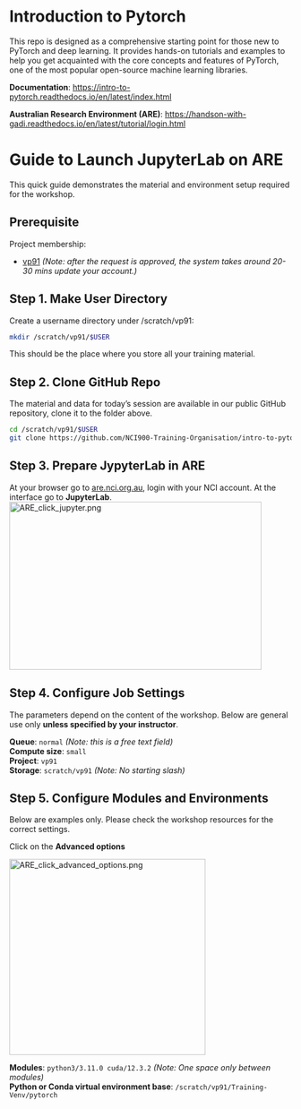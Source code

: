 # Introduction to Pytorch
This repo is designed as a comprehensive starting point for those new to PyTorch and deep learning. It provides hands-on tutorials and examples to help you get acquainted with the core concepts and features of PyTorch, one of the most popular open-source machine learning libraries.

**Documentation**: https://intro-to-pytorch.readthedocs.io/en/latest/index.html

**Australian Research Environment (ARE)**: https://handson-with-gadi.readthedocs.io/en/latest/tutorial/login.html  

  # Guide to Launch JupyterLab on ARE
 
This quick guide demonstrates the material and environment setup required for the workshop.
## Prerequisite
Project membership:  
 - [vp91](https://my.nci.org.au/mancini/project/vp91/join) *(Note: after the request is approved, the system takes around 20-30 mins update your account.)* 

## Step 1. Make User Directory
Create a username directory under /scratch/vp91:  

```bash
mkdir /scratch/vp91/$USER
```

This should be the place where you store all your training material.

## Step 2.  Clone GitHub Repo
The material and data for today’s session are available in our public GitHub repository, clone it to the folder above.   
```bash 
cd /scratch/vp91/$USER    
git clone https://github.com/NCI900-Training-Organisation/intro-to-pytorch
```   
    

## Step 3.  Prepare JypyterLab in ARE
At your browser go to [are.nci.org.au](https://are.nci.org.au/), login with your NCI account. At the interface go to **JupyterLab**.    
<img src="img/ARE_click_jupyter.png" alt="ARE_click_jupyter.png" width="450" height="300">
 
## Step 4.  Configure Job Settings
The parameters depend on the content of the workshop. Below are general use only **unless specified by your instructor**.   

**Queue**: `normal` *(Note: this is a free text field)*  
**Compute size**:  `small`    
**Project**: `vp91`  
**Storage**: `scratch/vp91`     *(Note: No starting slash)*

## Step 5.  Configure Modules and Environments
Below are examples only. Please check the workshop resources for the correct settings.   

Click on the **Advanced options**   
  
<img src="img/ARE_click_advanced_options.png" alt="ARE_click_advanced_options.png" width="350" height="350">   

**Modules**: `python3/3.11.0 cuda/12.3.2`   *(Note: One space only between modules)*   
**Python or Conda virtual environment base**: 
`/scratch/vp91/Training-Venv/pytorch`  

